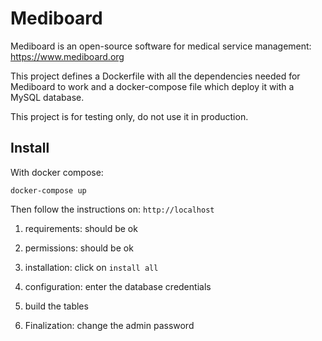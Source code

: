 # Mediboard

Mediboard is an open-source software for medical service management: https://www.mediboard.org

This project defines a Dockerfile with all the dependencies needed for Mediboard to work and a docker-compose file which deploy it with a MySQL database.

This project is for testing only, do not use it in production.

## Install

With docker compose: 
```shell
docker-compose up
```

Then follow the instructions on: `http://localhost`

1. requirements: should be ok

2. permissions: should be ok

3. installation: click on `install all`

4. configuration: enter the database credentials

5. build the tables

6. Finalization: change the admin password
